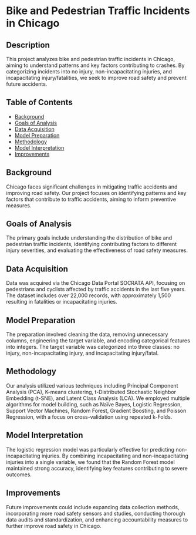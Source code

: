 # Bike and Pedestrian Traffic Incidents in Chicago

## Description

This project analyzes bike and pedestrian traffic incidents in Chicago, aiming to understand patterns and key factors contributing to crashes. By categorizing incidents into no injury, non-incapacitating injuries, and incapacitating injury/fatalities, we seek to improve road safety and prevent future accidents.

## Table of Contents

- [Background](#background)
- [Goals of Analysis](#goals-of-analysis)
- [Data Acquisition](#data-acquisition)
- [Model Preparation](#model-preparation)
- [Methodology](#methodology)
- [Model Interpretation](#model-interpretation)
- [Improvements](#improvements)

## Background

Chicago faces significant challenges in mitigating traffic accidents and improving road safety. Our project focuses on identifying patterns and key factors that contribute to traffic accidents, aiming to inform preventive measures.

## Goals of Analysis

The primary goals include understanding the distribution of bike and pedestrian traffic incidents, identifying contributing factors to different injury severities, and evaluating the effectiveness of road safety measures.

## Data Acquisition

Data was acquired via the Chicago Data Portal SOCRATA API, focusing on pedestrians and cyclists affected by traffic accidents in the last five years. The dataset includes over 22,000 records, with approximately 1,500 resulting in fatalities or incapacitating injuries.

## Model Preparation

The preparation involved cleaning the data, removing unnecessary columns, engineering the target variable, and encoding categorical features into integers. The target variable was categorized into three classes: no injury, non-incapacitating injury, and incapacitating injury/fatal.

## Methodology

Our analysis utilized various techniques including Principal Component Analysis (PCA), K-means clustering, t-Distributed Stochastic Neighbor Embedding (t-SNE), and Latent Class Analysis (LCA). We employed multiple algorithms for model building, such as Naïve Bayes, Logistic Regression, Support Vector Machines, Random Forest, Gradient Boosting, and Poisson Regression, with a focus on cross-validation using repeated k-Folds.

## Model Interpretation

The logistic regression model was particularly effective for predicting non-incapacitating injuries. By combining incapacitating and non-incapacitating injuries into a single variable, we found that the Random Forest model maintained strong accuracy, identifying key features contributing to severe outcomes.

## Improvements

Future improvements could include expanding data collection methods, incorporating more road safety sensors and studies, conducting thorough data audits and standardization, and enhancing accountability measures to further improve road safety in Chicago.

